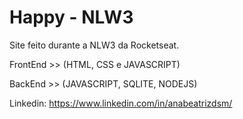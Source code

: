 # Happy - NLW3

Site feito durante a NLW3 da Rocketseat.


FrontEnd >> (HTML, CSS e JAVASCRIPT)


BackEnd >> (JAVASCRIPT, SQLITE, NODEJS)



Linkedin: https://www.linkedin.com/in/anabeatrizdsm/


